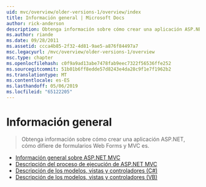 ```yaml
---
uid: mvc/overview/older-versions-1/overview/index
title: Información general | Microsoft Docs
author: rick-anderson
description: Obtenga información sobre cómo crear una aplicación ASP.NET, cómo difiere de formularios Web Forms y MVC es.
ms.author: riande
ms.date: 09/28/2011
ms.assetid: ccca4b85-2f32-4d81-9ae5-a876f84497a7
msc.legacyurl: /mvc/overview/older-versions-1/overview
msc.type: chapter
ms.openlocfilehash: c0f9a9ad13abe7478fab9eec7322f56536ffe252
ms.sourcegitcommit: 51b01b6ff8edde57d8243e4da28c9f1e7f1962b2
ms.translationtype: MT
ms.contentlocale: es-ES
ms.lasthandoff: 05/06/2019
ms.locfileid: "65122205"
---
```

# <a name="overview"></a>Información general

> Obtenga información sobre cómo crear una aplicación ASP.NET, cómo difiere de formularios Web Forms y MVC es.

- [Información general sobre ASP.NET MVC](asp-net-mvc-overview.md)
- [Descripción del proceso de ejecución de ASP.NET MVC](understanding-the-asp-net-mvc-execution-process.md)
- [Descripción de los modelos, vistas y controladores (C#)](understanding-models-views-and-controllers-cs.md)
- [Descripción de los modelos, vistas y controladores (VB)](understanding-models-views-and-controllers-vb.md)
